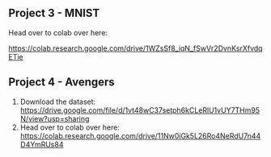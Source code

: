 ## Project 3 - MNIST
Head over to colab over here:

https://colab.research.google.com/drive/1WZsSf8_iqN_fSwVr2DvnKsrXfvdqETie

## Project 4 - Avengers
1) Download the dataset: 
https://drive.google.com/file/d/1vt48wC37setph6kCLeRlU1vUY7THm95N/view?usp=sharing
2) Head over to colab over here:
https://colab.research.google.com/drive/11Nw0iGk5L26Ro4NeRdU7n44D4YmRUs84
